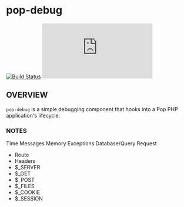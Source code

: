 pop-debug
=========

[![Build Status](https://travis-ci.org/popphp/pop-debug.svg?branch=master)](https://travis-ci.org/popphp/pop-debug)
[![Coverage Status](http://cc.popphp.org/coverage.php?comp=pop-debug)](http://cc.popphp.org/pop-debug/)

OVERVIEW
--------
`pop-debug` is a simple debugging component that hooks into a Pop PHP application's lifecycle.


### NOTES

Time
Messages
Memory
Exceptions
Database/Query
Request
 - Route
 - Headers
 - $_SERVER
 - $_GET
 - $_POST
 - $_FILES
 - $_COOKIE
 - $_SESSION
